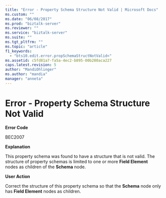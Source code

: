 ```yaml
---
title: "Error - Property Schema Structure Not Valid | Microsoft Docs"
ms.custom: ""
ms.date: "06/08/2017"
ms.prod: "biztalk-server"
ms.reviewer: ""
ms.service: "biztalk-server"
ms.suite: ""
ms.tgt_pltfrm: ""
ms.topic: "article"
f1_keywords: 
  - "bts10.edit.error.propSchemaStructNotValid<"
ms.assetid: c5fd81a7-fa5a-4ec2-b895-00b280aca227
caps.latest.revision: 5
author: "MandiOhlinger"
ms.author: "mandia"
manager: "anneta"
---
```

# Error - Property Schema Structure Not Valid
**Error Code**  
  
 BEC2007  
  
 **Explanation**  
  
 This property schema was found to have a structure that is not valid. The structure of property schemas is limited to one or more **Field Element** nodes as children of the **Schema** node.  
  
 **User Action**  
  
 Correct the structure of this property schema so that the **Schema** node only has **Field Element** nodes as children.